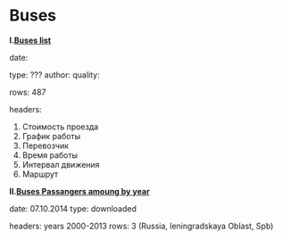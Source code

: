 Buses
======

**I.[Buses list]()**

date:

type: ???
author:
quality:

rows: 487

headers: 

1. Стоимость проезда
2. График работы
3. Перевозчик
4. Время работы
5. Интервал движения
6. Маршрут

**II.[Buses Passangers amoung by year](https://github.com/Casyfill/Data_atlas_DUE2014/blob/master/Transport/bus/buses_dinamika_1.csv)**

date: 07.10.2014
type: downloaded

headers: years 2000-2013
rows: 3 (Russia, leningradskaya Oblast, Spb)

